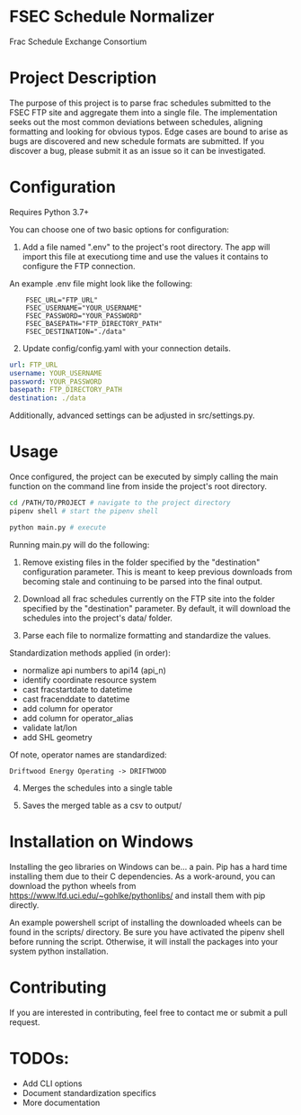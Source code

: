 # FSEC Schedule Normalizer

Frac Schedule Exchange Consortium


# Project Description

The purpose of this project is to parse frac schedules submitted to the FSEC FTP
site and aggregate them into a single file. The implementation seeks out the most
common deviations between schedules, aligning formatting and looking for obvious
typos.  Edge cases are bound to arise as bugs are discovered and new schedule
formats are submitted.  If you discover a bug, please submit it as an issue so it
can be investigated.

# Configuration

Requires Python 3.7+

You can choose one of two basic options for configuration:

1) Add a file named ".env" to the project's root directory.  The app will import
   this file at executiong time and use the values it contains to configure the
   FTP connection.

An example .env file might look like the following:

```env
    FSEC_URL="FTP_URL"
    FSEC_USERNAME="YOUR_USERNAME"
    FSEC_PASSWORD="YOUR_PASSWORD"
    FSEC_BASEPATH="FTP_DIRECTORY_PATH"
    FSEC_DESTINATION="./data"
```


2) Update config/config.yaml with your connection details.

```yaml
url: FTP_URL
username: YOUR_USERNAME
password: YOUR_PASSWORD
basepath: FTP_DIRECTORY_PATH
destination: ./data
```

Additionally, advanced settings can be adjusted in src/settings.py.

# Usage

Once configured, the project can be executed by simply calling the main function
on the command line from inside the project's root directory.

```bash
cd /PATH/TO/PROJECT # navigate to the project directory
pipenv shell # start the pipenv shell

python main.py # execute
```

Running main.py will do the following:

1) Remove existing files in the folder specified by the "destination" configuration
   parameter.  This is meant to keep previous downloads from becoming stale and
   continuing to be parsed into the final output.

2) Download all frac schedules currently on the FTP site into
   the folder specified by the "destination" parameter. By default,
   it will download the schedules into the project's data/ folder.

3) Parse each file to normalize formatting and standardize the values.

Standardization methods applied (in order):
 - normalize api numbers to api14 (api_n)
 - identify coordinate resource system
 - cast fracstartdate to datetime
 - cast fracenddate to datetime
 - add column for operator
 - add column for operator_alias
 - validate lat/lon
 - add SHL geometry

Of note, operator names are standardized:

```
Driftwood Energy Operating -> DRIFTWOOD
```

4) Merges the schedules into a single table

5) Saves the merged table as a csv to output/


# Installation on Windows

Installing the geo libraries on Windows can be... a pain.  Pip has a hard time
installing them due to their C dependencies.  As a work-around, you can download
the python wheels from https://www.lfd.uci.edu/~gohlke/pythonlibs/ and install
them with pip directly.

An example powershell script of installing the downloaded wheels can be found
in the scripts/ directory.  Be sure you have activated the pipenv shell before
running the script. Otherwise, it will install the packages into your system
python installation.


# Contributing

If you are interested in contributing, feel free to contact me or submit a pull
request.


# TODOs:

- Add CLI options
- Document standardization specifics
- More documentation

